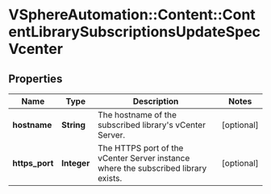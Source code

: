 # VSphereAutomation::Content::ContentLibrarySubscriptionsUpdateSpecVcenter

## Properties
Name | Type | Description | Notes
------------ | ------------- | ------------- | -------------
**hostname** | **String** | The hostname of the subscribed library&#39;s vCenter Server. | [optional] 
**https_port** | **Integer** | The HTTPS port of the vCenter Server instance where the subscribed library exists. | [optional] 


